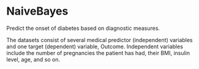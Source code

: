 # NaiveBayes

Predict the onset of diabetes based on diagnostic measures.

The datasets consist of several medical predictor (independent) variables and one target (dependent) variable, Outcome. Independent variables include the number of pregnancies the patient has had, their BMI, insulin level, age, and so on.

